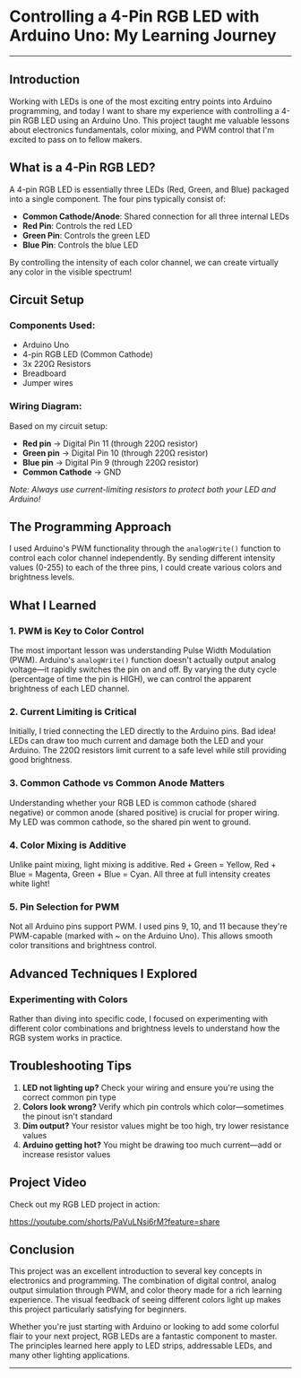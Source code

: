 # Controlling a 4-Pin RGB LED with Arduino Uno: My Learning Journey

---

## Introduction

Working with LEDs is one of the most exciting entry points into Arduino programming, and today I want to share my experience with controlling a 4-pin RGB LED using an Arduino Uno. This project taught me valuable lessons about electronics fundamentals, color mixing, and PWM control that I'm excited to pass on to fellow makers.

## What is a 4-Pin RGB LED?

A 4-pin RGB LED is essentially three LEDs (Red, Green, and Blue) packaged into a single component. The four pins typically consist of:
- **Common Cathode/Anode**: Shared connection for all three internal LEDs
- **Red Pin**: Controls the red LED
- **Green Pin**: Controls the green LED  
- **Blue Pin**: Controls the blue LED

By controlling the intensity of each color channel, we can create virtually any color in the visible spectrum!

## Circuit Setup

### Components Used:
- Arduino Uno
- 4-pin RGB LED (Common Cathode)
- 3x 220Ω Resistors
- Breadboard
- Jumper wires

### Wiring Diagram:
Based on my circuit setup:
- **Red pin** → Digital Pin 11 (through 220Ω resistor)
- **Green pin** → Digital Pin 10 (through 220Ω resistor)
- **Blue pin** → Digital Pin 9 (through 220Ω resistor)
- **Common Cathode** → GND

*Note: Always use current-limiting resistors to protect both your LED and Arduino!*

## The Programming Approach

I used Arduino's PWM functionality through the `analogWrite()` function to control each color channel independently. By sending different intensity values (0-255) to each of the three pins, I could create various colors and brightness levels.

## What I Learned

### 1. **PWM is Key to Color Control**
The most important lesson was understanding Pulse Width Modulation (PWM). Arduino's `analogWrite()` function doesn't actually output analog voltage—it rapidly switches the pin on and off. By varying the duty cycle (percentage of time the pin is HIGH), we can control the apparent brightness of each LED channel.

### 2. **Current Limiting is Critical**
Initially, I tried connecting the LED directly to the Arduino pins. Bad idea! LEDs can draw too much current and damage both the LED and your Arduino. The 220Ω resistors limit current to a safe level while still providing good brightness.

### 3. **Common Cathode vs Common Anode Matters**
Understanding whether your RGB LED is common cathode (shared negative) or common anode (shared positive) is crucial for proper wiring. My LED was common cathode, so the shared pin went to ground.

### 4. **Color Mixing is Additive**
Unlike paint mixing, light mixing is additive. Red + Green = Yellow, Red + Blue = Magenta, Green + Blue = Cyan. All three at full intensity creates white light!

### 5. **Pin Selection for PWM**
Not all Arduino pins support PWM. I used pins 9, 10, and 11 because they're PWM-capable (marked with ~ on the Arduino Uno). This allows smooth color transitions and brightness control.

## Advanced Techniques I Explored

### Experimenting with Colors
Rather than diving into specific code, I focused on experimenting with different color combinations and brightness levels to understand how the RGB system works in practice.

## Troubleshooting Tips

1. **LED not lighting up?** Check your wiring and ensure you're using the correct common pin type
2. **Colors look wrong?** Verify which pin controls which color—sometimes the pinout isn't standard
3. **Dim output?** Your resistor values might be too high, try lower resistance values
4. **Arduino getting hot?** You might be drawing too much current—add or increase resistor values

## Project Video

Check out my RGB LED project in action:

https://youtube.com/shorts/PaVuLNsi6rM?feature=share


## Conclusion

This project was an excellent introduction to several key concepts in electronics and programming. The combination of digital control, analog output simulation through PWM, and color theory made for a rich learning experience. The visual feedback of seeing different colors light up makes this project particularly satisfying for beginners.

Whether you're just starting with Arduino or looking to add some colorful flair to your next project, RGB LEDs are a fantastic component to master. The principles learned here apply to LED strips, addressable LEDs, and many other lighting applications.

---
